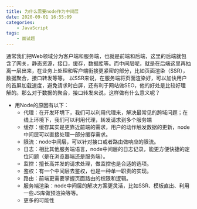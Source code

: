 ```yaml
---
title: 为什么需要node作为中间层
date: 2020-09-01 16:55:09
categories:
    - JavaScript
tags:
    - 面试题
---
```

通常我们把Web领域分为客户端和服务端，也就是前端和后端，这里的后端就包含了网关，静态资源，接口，缓存，数据库等。而中间层呢，就是在后端这里再抽离一层出来，在业务上处理和客户端衔接更紧密的部分，比如页面渲染（SSR），数据聚合，接口转发等等。
以SSR来说，在服务端将页面渲染好，可以加快用户的首屏加载速度，避免请求时白屏，还有利于网站做SEO，他的好处是比较好理解的。那么对于数据的聚合，接口转发来说，这样做有什么意义呢？
<!--more-->
- 用Node的原因有以下：
  - 代理：在开发环境下，我们可以利用代理来，解决最常见的跨域问题；在线上环境下，我们可以利用代理，转发请求到多个服务端
  - 缓存：缓存其实是更靠近前端的需求，用户的动作触发数据的更新，node中间层可以直接处理一部分缓存需求。
  - 限流：node中间层，可以针对接口或者路由做响应的限流。
  - 日志：相比其他服务端语言，node中间层的日志记录，能更方便快捷的定位问题（是在浏览器端还是服务端）。
  - 监控：擅长高并发的请求处理，做监控也是合适的选项。
  - 鉴权：有一个中间层去鉴权，也是一种单一职责的实现。
  - 路由：前端更需要掌握页面路由的权限和逻辑。
  - 服务端渲染：node中间层的解决方案更灵活，比如SSR、模板直出、利用一些JS库做预渲染等等。
  - 更多的可能性